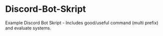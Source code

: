 # Discord-Bot-Skript
Example Discord Bot Skript - Includes good/useful command (multi prefix) and evaluate systems.
